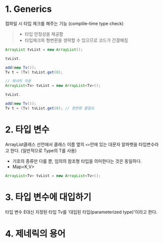 # 1. Generics

컴파일 시 타입 체크를 해주는 기능 (complile-time type check)
> - 타입 안정성을 제공함
> - 타입체크와 형변환을 생략할 수 있으므로 코드가 간결해짐

```java
ArrayList tvList = new ArrayList();

tvList.

add(new Tv());
Tv t = (Tv) tvList.get(0);
```

```java
// 제네릭 적용
ArrayList<Tv> tvList = new ArrayList<Tv>();

tvList.

add(new Tv());
Tv t = (Tv) tvList.get(0); // 형변환 불필요
```

# 2. 타입 변수

ArrayList클래스 선언에서 클래스 이름 옆의 `<>`안에 있는 대문자 알파벳을 타입변수라고 한다. (일반적으로 Type의 T를 사용)

- 기호의 종류만 다를 뿐, 임의의 참조형 타입을 의미한다는 것은 동일하다.
- Map<K,V>

```java
ArrayList<Tv> tvList = new ArrayList<Tv>();
```

# 3. 타입 변수에 대입하기

타입 변수 E대신 지정된 타입 Tv를 '대입된 타입(parameterized type)'이라고 한다.

# 4. 제네릭의 용어
